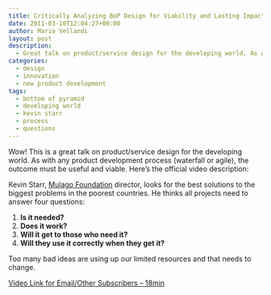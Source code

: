 ```yaml
---
title: Critically Analyzing BoP Design for Viability and Lasting Impact
date: 2011-03-10T12:04:27+00:00
author: Mario Vellandi
layout: post
description:
  - Great talk on product/service design for the developing world. As with any product development process (waterfall or agile), the outcome must be useful and viable
categories:
  - design
  - innovation
  - new product development
tags:
  - bottom of pyramid
  - developing world
  - kevin starr
  - process
  - questions
---
```

Wow! This is a great talk on product/service design for the developing world. As with any product development process (waterfall or agile), the outcome must be useful and viable. Here&#8217;s the official video description:

Kevin Starr, [Mulago Foundation](http://www.mulagofoundation.org/) director, looks for the best solutions to the biggest problems in the poorest countries. He thinks all projects need to answer four questions:

  1. **Is it needed?**
  2. **Does it work?**
  3. **Will it get to those who need it?**
  4. **Will they use it correctly when they get it?**

Too many bad ideas are using up our limited resources and that needs to change.

[Video Link for Email/Other Subscribers &#8211; 18min](http://vimeo.com/17292835)
